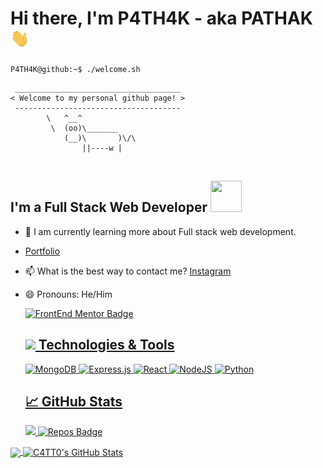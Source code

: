 # Hi there, I'm P4TH4K - aka PATHAK <img src="https://github.com/SatYu26/SatYu26/raw/master/Assets/Hi.gif" width="30px" height="30px">

```console
P4TH4K@github:~$ ./welcome.sh
```

```
 _____________________________________
< Welcome to my personal github page! >
 ------------------------------------- 
        \   ^__^
         \  (oo)\_______
            (__)\       )\/\
                ||----w |
      
```

## I'm a Full Stack Web Developer <img width="50px" height="50px" src="https://camo.githubusercontent.com/a4aba565cfbf7bddca52637fdcfc80a644db2c0638e3addbaf70dc3375e08185/68747470733a2f2f6f63746f6465782e6769746875622e636f6d2f696d616765732f6461667470756e6b746f6361742d6775792e676966">
- 🌱 I am currently learning more about Full stack web development.
- [Portfolio](https://c4tt0.github.io/Portfolio/)
- 📫 What is the best way to contact me? [Instagram](https://www.instagram.com/emperor.pathak/)
- 😄 Pronouns: He/Him

  <a href = "https://www.frontendmentor.io/profile/C4TT0" target="_blank"><img src="https://img.shields.io/badge/Frontend_Mentor-black?style=for-the-badge&logo=frontendmentor&logoColor=aqua" alt="FrontEnd Mentor Badge">

  ## <img src="https://media1.giphy.com/media/jNNUsQaAx0myWAXw1h/giphy.gif?cid=ecf05e47wtqycw9n2f7gp5kg2qqi9lqzukd9f32f583q1nhs&rid=giphy.gif" width="50"> Technologies & Tools
  ![MongoDB](https://img.shields.io/badge/MongoDB-%234ea94b.svg?style=for-the-badge&logo=mongodb&logoColor=white)
  ![Express.js](https://img.shields.io/badge/express.js-%23404d59.svg?style=for-the-badge&logo=express&logoColor=%2361DAFB)
  ![React](https://img.shields.io/badge/react-%2320232a.svg?style=for-the-badge&logo=react&logoColor=%2361DAFB)
  ![NodeJS](https://img.shields.io/badge/node.js-6DA55F?style=for-the-badge&logo=node.js&logoColor=white)
  ![Python](https://img.shields.io/badge/python-3670A0?style=for-the-badge&logo=python&logoColor=ffdd54)

  ## 📈 GitHub Stats
  ![](https://komarev.com/ghpvc/?username=p4th4k) [![Repos Badge](https://badges.pufler.dev/repos/p4th4k)](https://badges.pufler.dev)

<a href="https://github.com/C4TT0/C4TT0">
  <img align="center" src="https://github-readme-stats.vercel.app/api/top-langs/?username=p4th4k&hide=java,html,tex&title_color=ffffff&text_color=c9cacc&icon_color=2bbc8a&bg_color=1d1f21&langs_count=3" />
</a>

<a href="https://github.com/C4TT0/C4TT0">
  <img align="center" src="https://github-readme-stats.vercel.app/api?username=p4th4k&show_icons=true&line_height=27&count_private=true&title_color=ffffff&text_color=c9cacc&icon_color=2bbc8a&bg_color=1d1f21" alt="C4TT0's GitHub Stats" />
</a>
